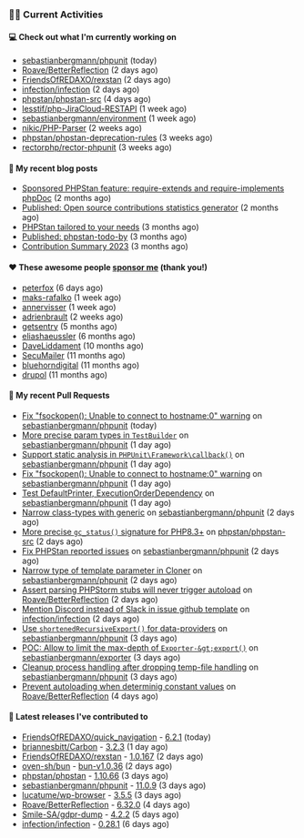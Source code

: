 ### 👨‍💻 Current Activities


#### 💻 Check out what I'm currently working on

- [sebastianbergmann/phpunit](https://github.com/sebastianbergmann/phpunit) (today)
- [Roave/BetterReflection](https://github.com/Roave/BetterReflection) (2 days ago)
- [FriendsOfREDAXO/rexstan](https://github.com/FriendsOfREDAXO/rexstan) (2 days ago)
- [infection/infection](https://github.com/infection/infection) (2 days ago)
- [phpstan/phpstan-src](https://github.com/phpstan/phpstan-src) (4 days ago)
- [lesstif/php-JiraCloud-RESTAPI](https://github.com/lesstif/php-JiraCloud-RESTAPI) (1 week ago)
- [sebastianbergmann/environment](https://github.com/sebastianbergmann/environment) (1 week ago)
- [nikic/PHP-Parser](https://github.com/nikic/PHP-Parser) (2 weeks ago)
- [phpstan/phpstan-deprecation-rules](https://github.com/phpstan/phpstan-deprecation-rules) (3 weeks ago)
- [rectorphp/rector-phpunit](https://github.com/rectorphp/rector-phpunit) (3 weeks ago)


#### 📜 My recent blog posts

- [Sponsored PHPStan feature: require-extends and require-implements phpDoc](https://staabm.github.io/2024/01/15/phpstan-require-extends-implements.html) (2 months ago)
- [Published: Open source contributions statistics generator](https://staabm.github.io/2024/01/10/oss-contribs-published.html) (2 months ago)
- [PHPStan tailored to your needs](https://staabm.github.io/2024/01/01/phpstan-customizing.html) (3 months ago)
- [Published: phpstan-todo-by](https://staabm.github.io/2023/12/17/phpstan-todo-by-published.html) (3 months ago)
- [Contribution Summary 2023](https://staabm.github.io/2023/12/07/contribution-summary-2023.html) (3 months ago)


#### ❤️ These awesome people [sponsor me](https://github.com/sponsors/staabm) (thank you!)

- [peterfox](https://github.com/peterfox) (6 days ago)
- [maks-rafalko](https://github.com/maks-rafalko) (1 week ago)
- [annervisser](https://github.com/annervisser) (1 week ago)
- [adrienbrault](https://github.com/adrienbrault) (2 weeks ago)
- [getsentry](https://github.com/getsentry) (5 months ago)
- [eliashaeussler](https://github.com/eliashaeussler) (6 months ago)
- [DaveLiddament](https://github.com/DaveLiddament) (10 months ago)
- [SecuMailer](https://github.com/SecuMailer) (11 months ago)
- [bluehorndigital](https://github.com/bluehorndigital) (11 months ago)
- [drupol](https://github.com/drupol) (11 months ago)


#### 🔨 My recent Pull Requests

- [Fix &#34;fsockopen(): Unable to connect to hostname:0&#34; warning](https://github.com/sebastianbergmann/phpunit/pull/5783) on [sebastianbergmann/phpunit](https://github.com/sebastianbergmann/phpunit) (today)
- [More precise param types in `TestBuilder`](https://github.com/sebastianbergmann/phpunit/pull/5782) on [sebastianbergmann/phpunit](https://github.com/sebastianbergmann/phpunit) (1 day ago)
- [Support static analysis in `PHPUnit\Framework\callback()`](https://github.com/sebastianbergmann/phpunit/pull/5781) on [sebastianbergmann/phpunit](https://github.com/sebastianbergmann/phpunit) (1 day ago)
- [Fix &#34;fsockopen(): Unable to connect to hostname:0&#34; warning](https://github.com/sebastianbergmann/phpunit/pull/5780) on [sebastianbergmann/phpunit](https://github.com/sebastianbergmann/phpunit) (1 day ago)
- [Test DefaultPrinter, ExecutionOrderDependency](https://github.com/sebastianbergmann/phpunit/pull/5779) on [sebastianbergmann/phpunit](https://github.com/sebastianbergmann/phpunit) (1 day ago)
- [Narrow class-types with generic](https://github.com/sebastianbergmann/phpunit/pull/5778) on [sebastianbergmann/phpunit](https://github.com/sebastianbergmann/phpunit) (2 days ago)
- [More precise `gc_status()` signature for PHP8.3&#43;](https://github.com/phpstan/phpstan-src/pull/2996) on [phpstan/phpstan-src](https://github.com/phpstan/phpstan-src) (2 days ago)
- [Fix PHPStan reported issues](https://github.com/sebastianbergmann/phpunit/pull/5777) on [sebastianbergmann/phpunit](https://github.com/sebastianbergmann/phpunit) (2 days ago)
- [Narrow type of template parameter in Cloner](https://github.com/sebastianbergmann/phpunit/pull/5776) on [sebastianbergmann/phpunit](https://github.com/sebastianbergmann/phpunit) (2 days ago)
- [Assert parsing PHPStorm stubs will never trigger autoload](https://github.com/Roave/BetterReflection/pull/1418) on [Roave/BetterReflection](https://github.com/Roave/BetterReflection) (2 days ago)
- [Mention Discord instead of Slack in issue github template](https://github.com/infection/infection/pull/1951) on [infection/infection](https://github.com/infection/infection) (2 days ago)
- [Use `shortenedRecursiveExport()` for data-providers](https://github.com/sebastianbergmann/phpunit/pull/5774) on [sebastianbergmann/phpunit](https://github.com/sebastianbergmann/phpunit) (3 days ago)
- [POC: Allow to limit the max-depth of `Exporter-&gt;export()`](https://github.com/sebastianbergmann/exporter/pull/55) on [sebastianbergmann/exporter](https://github.com/sebastianbergmann/exporter) (3 days ago)
- [Cleanup process handling after dropping temp-file handling](https://github.com/sebastianbergmann/phpunit/pull/5772) on [sebastianbergmann/phpunit](https://github.com/sebastianbergmann/phpunit) (3 days ago)
- [Prevent autoloading when determinig constant values](https://github.com/Roave/BetterReflection/pull/1416) on [Roave/BetterReflection](https://github.com/Roave/BetterReflection) (4 days ago)


#### 🔭 Latest releases I've contributed to

- [FriendsOfREDAXO/quick_navigation](https://github.com/FriendsOfREDAXO/quick_navigation) - [6.2.1](https://github.com/FriendsOfREDAXO/quick_navigation/releases/tag/6.2.1) (today)
- [briannesbitt/Carbon](https://github.com/briannesbitt/Carbon) - [3.2.3](https://github.com/briannesbitt/Carbon/releases/tag/3.2.3) (1 day ago)
- [FriendsOfREDAXO/rexstan](https://github.com/FriendsOfREDAXO/rexstan) - [1.0.167](https://github.com/FriendsOfREDAXO/rexstan/releases/tag/1.0.167) (2 days ago)
- [oven-sh/bun](https://github.com/oven-sh/bun) - [bun-v1.0.36](https://github.com/oven-sh/bun/releases/tag/bun-v1.0.36) (2 days ago)
- [phpstan/phpstan](https://github.com/phpstan/phpstan) - [1.10.66](https://github.com/phpstan/phpstan/releases/tag/1.10.66) (3 days ago)
- [sebastianbergmann/phpunit](https://github.com/sebastianbergmann/phpunit) - [11.0.9](https://github.com/sebastianbergmann/phpunit/releases/tag/11.0.9) (3 days ago)
- [lucatume/wp-browser](https://github.com/lucatume/wp-browser) - [3.5.5](https://github.com/lucatume/wp-browser/releases/tag/3.5.5) (3 days ago)
- [Roave/BetterReflection](https://github.com/Roave/BetterReflection) - [6.32.0](https://github.com/Roave/BetterReflection/releases/tag/6.32.0) (4 days ago)
- [Smile-SA/gdpr-dump](https://github.com/Smile-SA/gdpr-dump) - [4.2.2](https://github.com/Smile-SA/gdpr-dump/releases/tag/4.2.2) (5 days ago)
- [infection/infection](https://github.com/infection/infection) - [0.28.1](https://github.com/infection/infection/releases/tag/0.28.1) (6 days ago)
